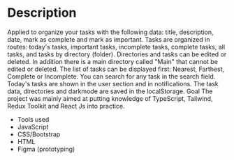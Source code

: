 # Description
Applied to organize your tasks with the following data: title, description, date, mark as complete and mark as important.
Tasks are organized in routes: today's tasks, important tasks, incomplete tasks, complete tasks, all tasks, and tasks by directory (folder). Directories and tasks can be edited or deleted. In addition there is a main directory called "Main" that cannot be edited or deleted.
The list of tasks can be displayed first: Nearest, Farthest, Complete or Incomplete.
You can search for any task in the search field.
Today's tasks are shown in the user section and in notifications.
The task data, directories and darkmode are saved in the localStorage.
Goal
The project was mainly aimed at putting knowledge of TypeScript, Tailwind, Redux Toolkit and React Js into practice.

- Tools used
- JavaScript
- CSS/Bootstrap
- HTML
- Figma (prototyping)
